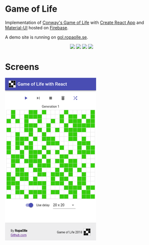 Game of Life
========================================
Implementation of [Conway's Game of Life](https://en.wikipedia.org/wiki/Conway%27s_Game_of_Life) with [Create React App](https://github.com/facebook/create-react-app) and [Material-UI](https://material-ui-next.com/) hosted on [Firebase](https://firebase.google.com/).

A demo site is running on [gol.ropaolle.se](https://gol.ropaolle.se).

<div align="center">

![](https://img.shields.io/badge/version-1.0.0-brightgreen.svg)
![](https://img.shields.io/badge/react-16.2-brightgreen.svg)
![](https://img.shields.io/badge/material--ui-Beta--34-orange.svg)
![](https://img.shields.io/badge/bundle--size-104%20KB-brightgreen.svg)

</div>

# Screens

<img src="src/screen.png" width="300">
